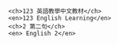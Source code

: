     <ch>123 英語教學中文教材</ch>
    <en>123 English Learning</en>
    <ch>2 第二句</ch>
    <en> English 2</en>

